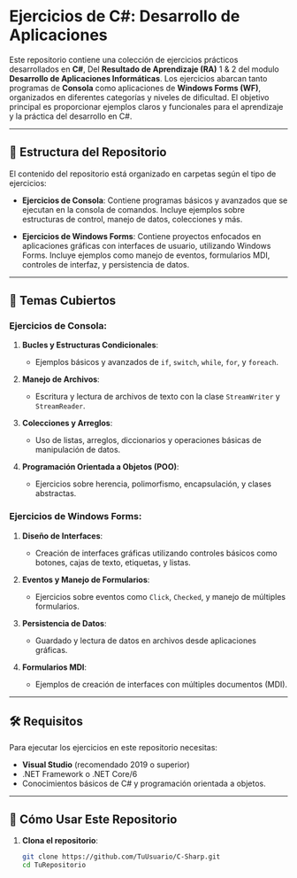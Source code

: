 # Ejercicios de C#: Desarrollo de Aplicaciones

Este repositorio contiene una colección de ejercicios prácticos desarrollados en **C#**, Del **Resultado de Aprendizaje (RA)** 1 & 2 del modulo **Desarrollo de Aplicaciones Informáticas**. Los ejercicios abarcan tanto programas de **Consola** como aplicaciones de **Windows Forms (WF)**, organizados en diferentes categorías y niveles de dificultad. El objetivo principal es proporcionar ejemplos claros y funcionales para el aprendizaje y la práctica del desarrollo en C#.

---

## 📂 Estructura del Repositorio

El contenido del repositorio está organizado en carpetas según el tipo de ejercicios:

- **Ejercicios de Consola**: Contiene programas básicos y avanzados que se ejecutan en la consola de comandos. Incluye ejemplos sobre estructuras de control, manejo de datos, colecciones y más.
  
- **Ejercicios de Windows Forms**: Contiene proyectos enfocados en aplicaciones gráficas con interfaces de usuario, utilizando Windows Forms. Incluye ejemplos como manejo de eventos, formularios MDI, controles de interfaz, y persistencia de datos.

---

## 🚀 Temas Cubiertos

### Ejercicios de Consola:
1. **Bucles y Estructuras Condicionales**:
   - Ejemplos básicos y avanzados de `if`, `switch`, `while`, `for`, y `foreach`.
   
2. **Manejo de Archivos**:
   - Escritura y lectura de archivos de texto con la clase `StreamWriter` y `StreamReader`.
   
3. **Colecciones y Arreglos**:
   - Uso de listas, arreglos, diccionarios y operaciones básicas de manipulación de datos.
   
4. **Programación Orientada a Objetos (POO)**:
   - Ejercicios sobre herencia, polimorfismo, encapsulación, y clases abstractas.

### Ejercicios de Windows Forms:
1. **Diseño de Interfaces**:
   - Creación de interfaces gráficas utilizando controles básicos como botones, cajas de texto, etiquetas, y listas.
   
2. **Eventos y Manejo de Formularios**:
   - Ejercicios sobre eventos como `Click`, `Checked`, y manejo de múltiples formularios.
   
3. **Persistencia de Datos**:
   - Guardado y lectura de datos en archivos desde aplicaciones gráficas.
   
4. **Formularios MDI**:
   - Ejemplos de creación de interfaces con múltiples documentos (MDI).

---

## 🛠️ Requisitos

Para ejecutar los ejercicios en este repositorio necesitas:

- **Visual Studio** (recomendado 2019 o superior)
- .NET Framework o .NET Core/6
- Conocimientos básicos de C# y programación orientada a objetos.

---

## 📖 Cómo Usar Este Repositorio

1. **Clona el repositorio**:
   ```bash
   git clone https://github.com/TuUsuario/C-Sharp.git
   cd TuRepositorio
